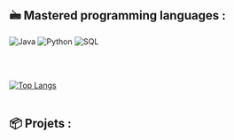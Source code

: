 ## 🖮 Mastered programming languages :

![Java](https://img.shields.io/badge/-Java-D2691E?style=for-the-badge&logo=Java&logoColor=white)
![Python](https://img.shields.io/badge/-Python-E426D6?style=for-the-badge&logo=Python&logoColor=white)
![SQL](https://img.shields.io/badge/-SQL-1DDEC1?style=for-the-badge&logo=MySQL&logoColor=white)

<br><br>

[![Top Langs](https://github-readme-stats.vercel.app/api/top-langs/?username=angeluriot)](https://github.com/anuraghazra/github-readme-stats)
<br><br>

## 📦 Projets :
